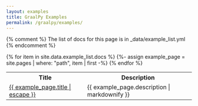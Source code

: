 ```yaml
---
layout: examples
title: GraalPy Examples
permalink: /graalpy/examples/
---
```


{% comment %}
  The list of docs for this page is in _data/example_list.yml
{% endcomment %}

<table>
  <tr>
    <th>Title</th>
    <th>Description</th>
  </tr>
  {% for item in site.data.example_list.docs %}
    {%- assign example_page = site.pages | where: "path", item | first -%}
    <tr>
      <td><a class="page-link" href="{{ example_page.url | relative_url }}">{{ example_page.title | escape }}</a></td>
      <td>{{ example_page.description | markdownify }}</td>
    </tr>
   {% endfor %}
</table>
